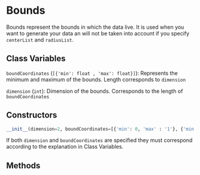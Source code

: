 # Bounds

Bounds represent the bounds in which the data live. It is used when you want to generate your data an will not be taken into account if you specify `centerList` and `radiusList`. 

## Class Variables

`boundCoordinates` (`[{'min': float , 'max': float}]`): Represents the minimum and maximum of the bounds. Length corresponds to `dimension`

`dimension` (`int`): Dimension of the bounds. Corresponds to the length of `boundCoordinates`

## Constructors

```python
__init__(dimension=2, boundCoordinates=[{'min': 0, 'max' : '1'}, {'min': 0, 'max' : '1'}])
```
If both `dimension` and `boundCoordinates` are specified they must correspond according to the explanation in Class Variables.

## Methods

